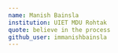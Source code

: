 ```yaml
---
name: Manish Bainsla
institution: UIET MDU Rohtak
quote: believe in the process
github_user: immanishbainsla
---
```


